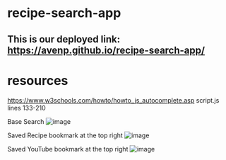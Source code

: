 # recipe-search-app

## This is our deployed link: https://avenp.github.io/recipe-search-app/








# resources
https://www.w3schools.com/howto/howto_js_autocomplete.asp script.js lines  133-210


Base Search
![image](https://user-images.githubusercontent.com/123212035/231029838-3ef27883-1e2e-46d1-853b-79fca12c883b.png)

Saved Recipe bookmark at the top right
![image](https://user-images.githubusercontent.com/123212035/231030113-244b7ccc-c2f2-428e-b64a-9456eb9f9e84.png)


Saved YouTube bookmark at the top right
![image](https://user-images.githubusercontent.com/123212035/231030166-26e43181-1d2a-4a22-9f60-55fcbf54760a.png)
